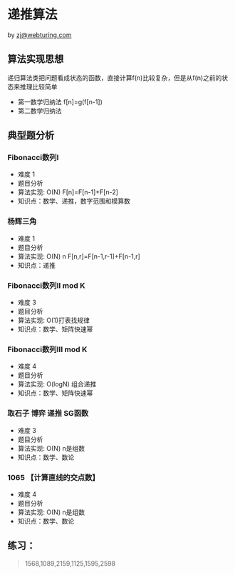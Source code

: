 # 递推算法
by zj@webturing.com

## 算法实现思想
 递归算法类把问题看成状态的函数，直接计算f(n)比较复杂，但是从f(n)之前的状态来推理比较简单
- 第一数学归纳法 f[n]=g(f[n-1]) 
- 第二数学归纳法 
##  典型题分析

### Fibonacci数列I 
- 难度 1
- 题目分析
- 算法实现: O(N)  F[n]=F[n-1]+F[n-2] 
- 知识点：数学、递推，数字范围和模算数

### 杨辉三角
- 难度 1
- 题目分析
- 算法实现: O(N) n F[n,r]=F[n-1,r-1]+F[n-1,r] 
- 知识点：递推

### Fibonacci数列II mod K
- 难度 3
- 题目分析
- 算法实现: O(1)打表找规律
- 知识点：数学、矩阵快速幂

### Fibonacci数列III mod K
- 难度 4
- 题目分析
- 算法实现: O(logN) 组合递推 
- 知识点：数学、矩阵快速幂



### 取石子 博弈 递推 SG函数
- 难度 3
- 题目分析
- 算法实现: O(N) n是组数 
- 知识点：数学、数论

### 1065	【计算直线的交点数】
- 难度 4
- 题目分析
- 算法实现: O(N) n是组数 
- 知识点：数学、数论



## 练习：
> 1568,1089,2159,1125,1595,2598
